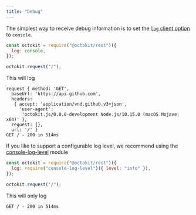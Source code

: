 ```yaml
---
title: "Debug"
---
```


The simplest way to receive debug information is to set the [`log` client option](client-options) to `console`.

```js
const octokit = require("@octokit/rest")({
  log: console,
});

octokit.request("/");
```

This will log

```
request { method: 'GET',
  baseUrl: 'https://api.github.com',
  headers:
   { accept: 'application/vnd.github.v3+json',
     'user-agent':
      'octokit.js/0.0.0-development Node.js/10.15.0 (macOS Mojave; x64)' },
  request: {},
  url: '/' }
GET / - 200 in 514ms
```

If you like to support a configurable log level, we recommend using the [console-log-level](https://github.com/watson/console-log-level) module

```js
const octokit = require("@octokit/rest")({
  log: require("console-log-level")({ level: "info" }),
});

octokit.request("/");
```

This will only log

```
GET / - 200 in 514ms
```
